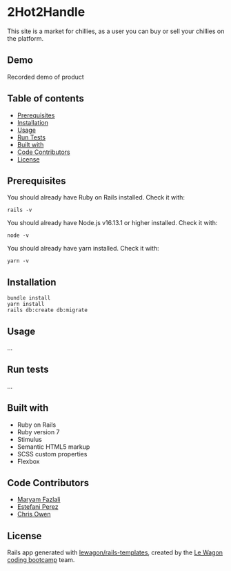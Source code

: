 # 2Hot2Handle

This site is a market for chillies, as a user you can buy or sell your chillies on the platform.

## Demo
Recorded demo of product


## Table of contents
- [Prerequisites](#Prerequisites)
- [Installation](#Installation)
- [Usage](#Usage)
- [Run Tests](#Run-tests)
- [Built with](#built-with)
- [Code Contributors](#Code-Contributors)
- [License](#License)



## Prerequisites

You should already have Ruby on Rails installed. Check it with:

    rails -v
    
You should already have Node.js v16.13.1 or higher installed. Check it with:

    node -v

You should already have yarn installed. Check it with:

    yarn -v


## Installation

    bundle install
    yarn install
    rails db:create db:migrate

## Usage
...


## Run tests
...


## Built with

- Ruby on Rails
- Ruby version 7
- Stimulus
- Semantic HTML5 markup
- SCSS custom properties
- Flexbox


## Code Contributors
- [Maryam Fazlali](https://github.com/MeryGoodernak)
- [Estefani Perez](https://github.com/estef0214)
- [Chris Owen](https://github.com/chilico)


## License
Rails app generated with [lewagon/rails-templates](https://github.com/lewagon/rails-templates), created by the [Le Wagon coding bootcamp](https://www.lewagon.com) team.
